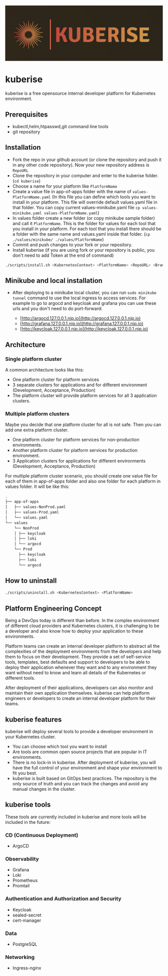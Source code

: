 ![kuberise logo](docs/images/kuberise%20logo1%20-%20horizontal.png)
# kuberise

kuberise is a free opensource internal developer platform for Kubernetes environment.

## Prerequisites

- kubectl,helm,htpasswd,git command line tools
- git repository

## Installation

- Fork the repo in your github account (or clone the repository and push it in any other code repository). Now your new repository address is `RepoURL`
- Clone the repository in your computer and enter to the kuberise folder. (`cd kuberise`)
- Choose a name for your platform like `PlatformName`
- Create a value file in app-of-apps folder with the name of `values-PlatformName.yaml` (In this file you can define which tools you want to install in your platform. This file will override default values.yaml file in that folder. You can copy current values-minikube.yaml file `cp values-minikube.yaml values-PlatformName.yaml`)
- In values folder create a new folder (or copy minikube sample folder) and call it `PlatformName`. This is the folder for values for each tool that you install in your platform. For each tool that you install there should be a folder with the same name and values.yaml inside that folder. (`cp ./values/minikube/ ./values/PlatformName`)
- Commit and push changes to your fork or your repository.
- Install kuberise (if you are using fork or your repository is public, you don't need to add Token at the end of command)

```sh
./scripts/install.sh <KubernetesContext> <PlatformName> <RepoURL> <BranchName> <RepoToken>
```

## Minikube and local installation

- After deploying to a minikube local cluster, you can run `sudo minikube tunnel` command to use the local ingress to access services. For example to go to argocd and keycloak and grafana you can use these urls and you don't need to do port-forward:

  - [http://argocd.127.0.0.1.nip.io](http://argocd.127.0.0.1.nip.io)
  - [http://grafana.127.0.0.1.nip.io](http://grafana.127.0.0.1.nip.io)
  - [http://keycloak.127.0.0.1.nip.io](http://keycloak.127.0.0.1.nip.io)

## Architecture

### Single platform cluster

A common architecture looks like this:

- One platform cluster for platform services
- 3 separate clusters for applications and for different environment (Development, Acceptance, Production)
- The platform cluster will provide platform services for all 3 application clusters.

### Multiple platform clusters

Maybe you decide that one platform cluster for all is not safe. Then you can add one extra platform cluster.

- One platform cluster for platform services for non-production environments.
- Another platform cluster for platform services for production environment.
- 3 Application clusters for applications for different environments (Development, Acceptance, Production)

For multiple platform cluster scenario, you should create one value file for each of them in app-of-apps folder and also one folder for each platform in values folder. It will be like this:

```sh
.
├── app-of-apps
│   ├── values-NonProd.yaml
│   ├── values-Prod.yaml
│   └── values.yaml
└── values
    └── NonProd
    │ ├── keycloak
    │ ├── loki
    │ └── argocd
    └── Prod
      ├── keycloak
      ├── loki
      └── argocd
```

## How to uninstall

```sh
./scripts/uninstall.sh <KubernetesContext> <PlatformName>
```

## Platform Engineering Concept

Being a DevOps today is different than before. In the complex environment of different cloud providers and Kubernetes clusters, it is challenging to be a developer and also know how to deploy your application to these environments.

Platform teams can create an internal developer platform to abstract all the complexities of the deployment environments from the developers and help them to focus on their development. They provide a set of self-service tools, templates, best defaults and support to developers to be able to deploy their application whenever they want and to any environment they want without need to know and learn all details of the Kubernetes or different tools.

After deployment of their applications, developers can also monitor and maintain their own application themselves. kuberise can help platform engineers or developers to create an internal developer platform for their teams.

## kuberise features

kuberise will deploy several tools to provide a developer environment in your Kubernetes cluster.

- You can choose which tool you want to install
- Are tools are common open source projects that are popular in IT environments.
- There is no lock-in in kuberise. After deployment of kuberise, you will have the full control of your environment and shape your environment to fit you best.
- kuberise is built based on GitOps best practices. The repository is the only source of truth and you can track the changes and avoid any manual changes in the cluster.

## kuberise tools

These tools are currently included in kuberise and more tools will be included in the future:

### CD (Continuous Deployment)

- ArgoCD

### Observability

- Grafana
- Loki
- Prometheus
- Promtail

### Authentication and Authorization and Security

- Keycloak
- sealed-secret
- cert-manager

### Data

- PostgreSQL

### Networking

- Ingress-nginx
